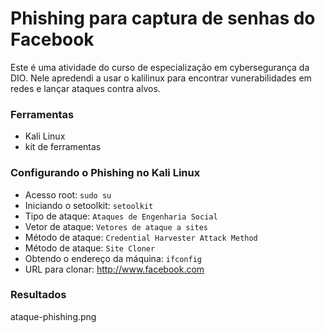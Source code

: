 
# Phishing para captura de senhas do Facebook

Este é uma atividade do curso de especialização em cybersegurança da DIO. Nele apredendi a usar o kalilinux para encontrar vunerabilidades em redes e lançar ataques contra alvos.

### Ferramentas

- Kali Linux
- kit de ferramentas

### Configurando o Phishing no Kali Linux

- Acesso root: ``` sudo su ```
- Iniciando o setoolkit: ``` setoolkit ```
- Tipo de ataque: ``` Ataques de Engenharia Social ```
- Vetor de ataque: ``` Vetores de ataque a sites ```
- Método de ataque: ``` Credential Harvester Attack Method ```
- Método de ataque: ``` Site Cloner ```
- Obtendo o endereço da máquina: ``` ifconfig ```
- URL para clonar: http://www.facebook.com

### Resultados
ataque-phishing.png
